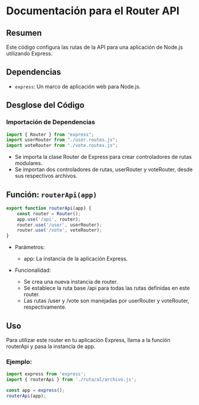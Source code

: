# Documentación para el Router API

## Resumen
Este código configura las rutas de la API para una aplicación de Node.js utilizando Express.

## Dependencias
- `express`: Un marco de aplicación web para Node.js.

## Desglose del Código

### Importación de Dependencias
```javascript
import { Router } from "express";
import userRouter from "./user.routes.js";
import voteRouter from "./vote.routes.js";
```
- Se importa la clase Router de Express para crear controladores de rutas modulares.
- Se importan dos controladores de rutas, userRouter y voteRouter, desde sus respectivos archivos.

## Función: `routerApi(app)`
```js
export function routerApi(app) { 
    const router = Router();
    app.use('/api', router);
    router.use('/user', userRouter);
    router.use('/vote', voteRouter);
}
```
- Parámetros:
    - app: La instancia de la aplicación Express.

- Funcionalidad:
    - Se crea una nueva instancia de router.
    - Se establece la ruta base /api para todas las rutas definidas en este router.
    - Las rutas /user y /vote son manejadas por userRouter y voteRouter, respectivamente.

## Uso

Para utilizar este router en tu aplicación Express, llama a la función routerApi y pasa la instancia de app.

### Ejemplo:

```js
import express from 'express';
import { routerApi } from './ruta/al/archivo.js';

const app = express();
routerApi(app);

```